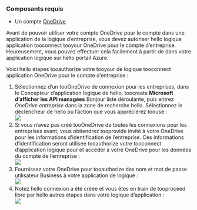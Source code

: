 ### <a name="prerequisites"></a>Composants requis
* Un compte [OneDrive](http://OneDrive.com) 

Avant de pouvoir utiliser votre compte OneDrive pour le compte dans une application de la logique d’entreprise, vous devez autoriser hello logique application tooconnect tooyour OneDrive pour le compte d’entreprise. Heureusement, vous pouvez effectuer cela facilement à partir de dans votre application logique sur hello portail Azure. 

Voici hello étapes tooauthorize votre tooyour de logique tooconnect application OneDrive pour le compte d’entreprise :

1. Sélectionnez d’un tooOneDrive de connexion pour les entreprises, dans le Concepteur d’application logique de hello, toocreate **Microsoft d’afficher les API managées** Bonjour liste déroulante, puis entrez *OneDrive entreprise* dans la zone de recherche hello. Sélectionnez le déclencheur de hello ou l’action que vous apprécierez toouse :  
   ![](./media/connectors-create-api-onedriveforbusiness/onedriveforbusiness-1.png)
2. Si vous n’avez pas créé tooOneDrive de toutes les connexions pour les entreprises avant, vous obtiendrez tooprovide invité à votre OneDrive pour les informations d’identification de l’entreprise. Ces informations d’identification seront utilisée tooauthorize votre tooconnect d’application logique pour et accéder à votre OneDrive pour les données du compte de l’entreprise :  
   ![](./media/connectors-create-api-onedriveforbusiness/onedriveforbusiness-2.png)
3. Fournissez votre OneDrive pour tooauthorize des nom et mot de passe utilisateur Business à votre application de logique :  
   ![](./media/connectors-create-api-onedriveforbusiness/onedriveforbusiness-3.png)   
4. Notez hello connexion a été créée et vous êtes en train de tooproceed libre par hello autres étapes dans votre logique d’application :  
   ![](./media/connectors-create-api-onedriveforbusiness/onedriveforbusiness-4.png)   

